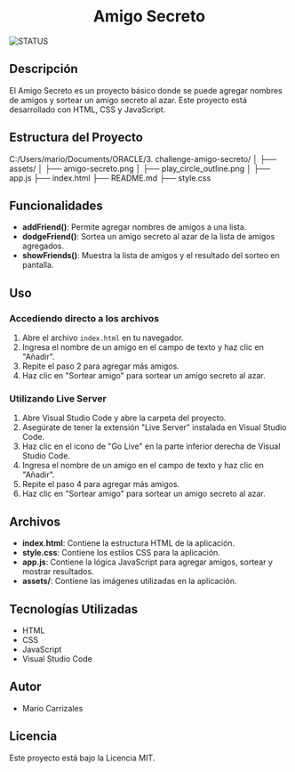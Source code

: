 <h1 align="center">
Amigo Secreto
</h1>
  
![STATUS](https://img.shields.io/badge/STATUS-TERMINADO-green)

## Descripción

El Amigo Secreto es un proyecto básico donde se puede agregar nombres de amigos y sortear un amigo secreto al azar. Este proyecto está desarrollado con HTML, CSS y JavaScript.

## Estructura del Proyecto

C:/Users/mario/Documents/ORACLE/3. challenge-amigo-secreto/
│ 
├── assets/
│   ├── amigo-secreto.png
│   ├── play_circle_outline.png
│
├── app.js
├── index.html
├── README.md
├── style.css

## Funcionalidades

- **addFriend()**: Permite agregar nombres de amigos a una lista.
- **dodgeFriend()**: Sortea un amigo secreto al azar de la lista de amigos agregados.
- **showFriends()**: Muestra la lista de amigos y el resultado del sorteo en pantalla.

## Uso 

### Accediendo directo a los archivos 
1. Abre el archivo `index.html` en tu navegador.
2. Ingresa el nombre de un amigo en el campo de texto y haz clic en "Añadir".
3. Repite el paso 2 para agregar más amigos.
4. Haz clic en "Sortear amigo" para sortear un amigo secreto al azar.

### Utilizando Live Server
1. Abre Visual Studio Code y abre la carpeta del proyecto.
2. Asegúrate de tener la extensión "Live Server" instalada en Visual Studio Code.
3. Haz clic en el icono de "Go Live" en la parte inferior derecha de Visual Studio Code.
4. Ingresa el nombre de un amigo en el campo de texto y haz clic en "Añadir".
5. Repite el paso 4 para agregar más amigos.
6. Haz clic en "Sortear amigo" para sortear un amigo secreto al azar.

## Archivos

- **index.html**: Contiene la estructura HTML de la aplicación.
- **style.css**: Contiene los estilos CSS para la aplicación.
- **app.js**: Contiene la lógica JavaScript para agregar amigos, sortear y mostrar resultados.
- **assets/**: Contiene las imágenes utilizadas en la aplicación.

## Tecnologías Utilizadas

- HTML
- CSS
- JavaScript
- Visual Studio Code

## Autor

- Mario Carrizales

## Licencia

Este proyecto está bajo la Licencia MIT.
